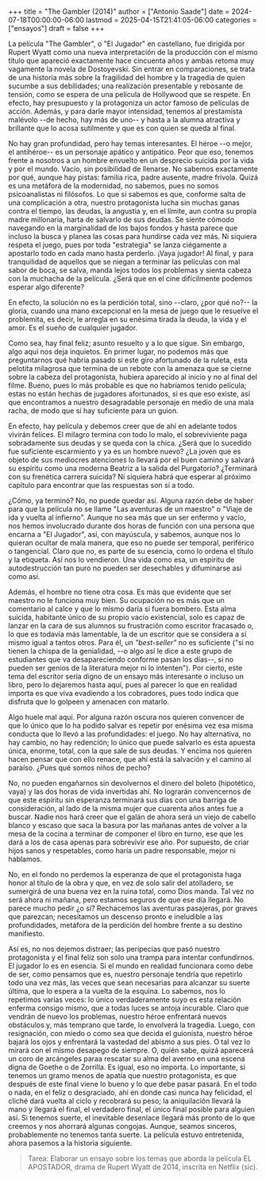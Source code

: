 +++
title = "The Gambler (2014)"
author = ["Antonio Saade"]
date = 2024-07-18T00:00:00-06:00
lastmod = 2025-04-15T21:41:05-06:00
categories = ["ensayos"]
draft = false
+++

La película "The Gambler", o "El Jugador" en castellano, fue dirigida por Rupert Wyatt como una nueva interpretación de la producción con el mismo título que apareció exactamente hace cincuenta años y ambas retoma muy vagamente la novela de Dostoyevski. Sin entrar en comparaciones, se trata de una historia más sobre la fragilidad del hombre y la tragedia de quien sucumbe a sus debilidades; una realización presentable y rebosante de tensión, como se espera de una película de Hollywood que se respete. En efecto, hay presupuesto y la protagoniza un actor famoso de películas de acción. Además, y para darle mayor intensidad, tenemos al prestamista malévolo --de hecho, hay más de uno-- y hasta a la alumna atractiva y brillante que lo acosa sutilmente y que es con quien se queda al final.

No hay gran profundidad, pero hay temas interesantes. El héroe --o mejor, el antihéroe-- es un personaje apático y antipático. Peor que eso, tenemos frente a nosotros a un hombre envuelto en un desprecio suicida por la vida y por el mundo. Vacío, sin posibilidad de llenarse. No sabemos exactamente por qué, aunque hay pistas: familia rica, padre ausente, madre frívola. Quizá es una metáfora de la modernidad, no sabemos, pues no somos psicoanalistas ni filósofos. Lo que sí sabemos es que, conforme salta de una complicación a otra, nuestro protagonista lucha sin muchas ganas contra el tiempo, las deudas, la angustia y, en el límite, aun contra su propia madre millonaria, harta de salvarlo de sus deudas. Se siente cómodo navegando en la marginalidad de los bajos fondos y hasta parece que incluso la busca  y planea las cosas para hundirse cada vez más. Ni siquiera respeta el juego, pues por toda "estrategia" se lanza ciégamente a apostarlo todo en cada mano hasta perderlo. ¡Vaya jugador! Al final, y para tranquilidad de aquellos que se niegan a terminar las películas con mal sabor de boca, se salva, manda lejos todos los problemas y sienta cabeza con la muchacha de la película. ¿Será que en el cine difícilmente podemos esperar algo diferente?

En efecto, la solución no es la perdición total, sino --claro, ¿por qué no?-- la gloria, cuando una mano excepcional en la mesa de juego que le resuelve el problemita, es decir, le arregla en su enésima tirada la deuda, la vida y el amor. Es el sueño de cualquier jugador.

Como sea, hay final feliz; asunto resuelto y a lo que sigue. Sin embargo, algo aquí nos deja inquietos. En primer lugar, no podemos más que preguntarnos qué habría pasado si este giro afortunado de la ruleta, esta pelotita milagrosa que termina de un rebote con la amenaza que se cierne sobre la cabeza del protagonista, hubiera aparecido al inicio y no al final del filme. Bueno, pues lo más probable es que no habríamos tenido película; estas no están hechas de jugadores afortunados, si es que eso existe, así que encontramos a nuestro desagradable personaje en medio de una mala racha, de modo que sí hay suficiente para un guion.

En efecto, hay película y debemos creer que de ahí en adelante todos vivirán felices. El milagro termina con todo lo malo, el sobreviviente paga sobradamente sus deudas y se queda con la chica. ¿Será que lo sucedido fue suficiente escarmiento y ya es un hombre nuevo? ¿La joven que es objeto de sus mediocres atenciones lo llevará por el buen camino y salvará su espíritu como una moderna Beatriz a la salida del Purgatorio? ¿Terminará con su frenética carrera suicida? Ni siquiera habrá que esperar al próximo capítulo para encontrar que las respuestas son sí a todo.

¿Cómo, ya terminó? No, no puede quedar así. Alguna razón debe de haber para que la película no se llame "Las aventuras de un maestro" o "Viaje de ida y vuelta al infierno". Aunque no sea más que un ser enfermo y vacío, nos hemos involucrado durante dos horas de función con una persona que encarna a "El Jugador", así, con mayúscula, y sabemos, aunque nos lo quieran ocultar de mala manera, que eso no puede ser temporal, periférico o tangencial. Claro que no, es parte de su esencia, como lo ordena el título y la etiqueta. Así nos lo vendieron. Una vida como esa, un espíritu de autodestrucción tan puro no pueden ser desechables y difuminarse así como así.

Además, el hombre no tiene otra cosa. Es más que evidente que ser maestro no le funciona muy bien. Su ocupación no es más que un comentario al calce y que lo mismo daría si fuera bombero. Esta alma suicida, habitante único de su propio vacío existencial, solo es capaz de lanzar en la cara de sus alumnos su frustración como escritor fracasado o, lo que es todavía más lamentable, la de un escritor que se considera a sí mismo igual a tantos otros. Para él, un _"best-seller"_ no es suficiente ("si no tienen la chispa de la genialidad, --o algo así le dice a este grupo de estudiantes que va desapareciendo conforme pasan los días--, si no pueden ser genios de la literatura mejor ni lo intenten"). Por cierto, este tema del escritor sería digno de un ensayo más interesante o incluso un libro, pero lo dejaremos hasta aquí, pues al parecer lo que en realidad importa es que viva evadiendo a los cobradores, pues todo indica que disfruta que lo golpeen y amenacen con matarlo.

Algo huele mal aquí. Por alguna razón oscura nos quieren convencer de que lo único que lo ha podido salvar es repetir por enésima vez esa misma conducta que lo llevó a las profundidades: el juego. No hay alternativa, no hay cambio, no hay redención; lo único que puede salvarlo es esta apuesta única, enorme, total, con la que sale de sus deudas. Y encima nos quieren hacen pensar que con ello renace, que ahí está la salvación y el camino al paraíso. ¿Pues qué somos niños de pecho?

No, no pueden engañarnos sin devolvernos el dinero del boleto (hipotético, vaya) y las dos horas de vida invertidas ahí. No lograrán convencernos de que este espíritu sin esperanza terminará sus días con una barriga de consideración, al lado de la misma mujer que cuarenta años antes fue a buscar. Nadie nos hará creer que el galán de ahora será un viejo de cabello blanco y escaso que saca la basura por las mañanas antes de volver a la mesa de la cocina a terminar de componer el libro en turno, ese que les dará a los de casa apenas para sobrevivir ese año. Por supuesto, de criar hijos sanos y respetables, como haría un padre responsable, mejor ni hablamos.

No, en el fondo no perdemos la esperanza de que el protagonista haga honor al título de la obra y que, en vez de solo salir del atolladero, se sumergirá de una buena vez en la ruina total, como Dios manda. Tal vez no será ahora ni mañana, pero estamos seguros de que ese día llegará. No parece mucho pedir ¿o sí? Rechacemos las aventuras pasajeras, por graves que parezcan; necesitamos un descenso pronto e ineludible a las profundidades, metáfora de la perdición del hombre frente a su destino manifiesto.

Así es, no nos dejemos distraer; las peripecias que pasó nuestro protagonista y el final feliz son solo una trampa para intentar confundirnos. El jugador lo es en esencia. Si el mundo en realidad funcionara como debe de ser, como pensamos que es, nuestro personaje tendría que repetirlo todo una vez más, las veces que sean necesarias para alcanzar su suerte última, que lo espera a la vuelta de la esquina. Lo sabemos, nos lo repetimos varias veces: lo único verdaderamente suyo es esta relación enferma consigo mismo, que a todas luces se antoja incurable. Claro que vendrán de nuevo los problemas, nuestro héroe enfrentará nuevos obstáculos y, más temprano que tarde, lo envolverá la tragedia. Luego, con resignación, con miedo o como sea que decida el guionista, nuestro héroe bajará los ojos y enfrentará la vastedad del abismo a sus pies. O tal vez lo mirará con el mismo desapego de siempre. O, quién sabe, quizá aparecerá un coro de arcángeles paraa rescatar su alma del averno en una escena digna de Goethe o de Zorrilla. Es igual, eso no importa. Lo importante, si tenemos un gramo menos de apatía que nuestro protagonista, es que después de este final viene lo bueno y lo que debe pasar pasará. En el todo o nada, en el feliz o desgraciado, ahí en donde casi nunca hay felicidad, el cliché dará vuelta al ciclo y recobrará su peso; la aniquilación llevará la mano y llegará el final, el verdadero final, el único final posible para alguien así. Si tenemos suerte, el inevitable desenlace llegará más pronto de lo que creemos y nos ahorrará algunas congojas. Aunque, seamos sinceros, probablemente no tenemos tanta suerte. La película estuvo entretenida, ahora pasemos a la historia siguiente.

> Tarea: Elaborar un ensayo sobre los temas que aborda la película EL APOSTADOR, drama de Rupert Wyatt de 2014, inscrita en Netflix (sic).
